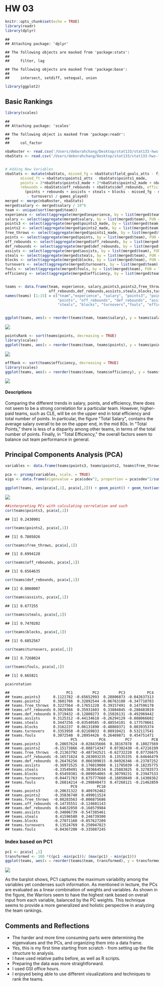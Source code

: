 HW 03
================

``` r
knitr::opts_chunk$set(echo = TRUE)
library(readr)
library(dplyr)
```

    ## 
    ## Attaching package: 'dplyr'

    ## The following objects are masked from 'package:stats':
    ## 
    ##     filter, lag

    ## The following objects are masked from 'package:base':
    ## 
    ##     intersect, setdiff, setequal, union

``` r
library(ggplot2)
```

Basic Rankings
--------------

``` r
library(scales)
```

    ## 
    ## Attaching package: 'scales'

    ## The following object is masked from 'package:readr':
    ## 
    ##     col_factor

``` r
nbaRoster <- read.csv('/Users/deborahchang/Desktop/stat133/stat133-hws-fall17/hw03/data/nba2017-roster.csv')
nbaStats <- read.csv('/Users/deborahchang/Desktop/stat133/stat133-hws-fall17/hw03/data/nba2017-stats.csv')


# Adding New Variables
nbaStats <- mutate(nbaStats, missed_fg = nbaStats$field_goals_atts - field_goals_made, 
       missed_ft = nbaStats$points1_atts - nbaStats$points1_made, 
       points = 3*nbaStats$points3_made + 2*nbaStats$points2_made + nbaStats$points1_made,
       rebounds = nbaStats$off_rebounds + nbaStats$def_rebounds, efficiency = 
         (points + rebounds + assists + steals + blocks - missed_fg - missed_ft
          - turnovers) / games_played)
merged <- merge(nbaRoster, nbaStats)
merged$salary <- merged$salary / 10^6
team <- unique(sort(merged$team))
experience <- select(aggregate(merged$experience, by = list(merged$team), FUN = "sum"), 2)
salary <- select(aggregate(merged$salary, by = list(merged$team), FUN = "sum"), 2)
points3 <- select(aggregate(merged$points3_made, by = list(merged$team), FUN = "sum"), 2)
points2 <- select(aggregate(merged$points2_made, by = list(merged$team), FUN = "sum"), 2)
free_throws <- select(aggregate(merged$points1_made, by = list(merged$team), FUN = "sum"), 2)
points <- select(aggregate(merged$points, by = list(merged$team), FUN = "sum"), 2)
off_rebounds <- select(aggregate(merged$off_rebounds, by = list(merged$team), FUN = "sum"), 2)
def_rebounds <- select(aggregate(merged$def_rebounds, by = list(merged$team), FUN = "sum"), 2)
assists <- select(aggregate(merged$assists, by = list(merged$team), FUN = "sum"), 2)
steals <- select(aggregate(merged$steals, by = list(merged$team), FUN = "sum"), 2)
blocks <- select(aggregate(merged$blocks, by = list(merged$team), FUN = "sum"), 2)
turnovers <- select(aggregate(merged$turnovers, by = list(merged$team), FUN = "sum"), 2)
fouls <- select(aggregate(merged$fouls, by = list(merged$team), FUN = "sum"), 2)
efficiency <- select(aggregate(merged$efficiency, by = list(merged$team), FUN = "sum"), 2)


teams <- data.frame(team, experience, salary,points3,points2,free_throws,points, 
                    off_rebounds,def_rebounds,assists,steals,blocks,turnovers,fouls,efficiency)
names(teams) [1:15] = c("team","experience", "salary", "points3", "points2", "free_throws", 
                        "points", "off_rebounds", "def_rebounds", "assists", 
                        "steals", "blocks", "turnovers","fouls", "efficiency")


ggplot(teams, aes(x = reorder(teams$team, teams$salary), y = teams$salary)) + ggtitle(label = "NBA Teams Ranked by Total Salary") + geom_bar(stat = 'identity') + coord_flip()+labs(x = "Team", y = "Salary") + geom_vline(xintercept = mean(teams$salary), linetype = "solid", color = "red", size = 10)
```

![](hw03-deborah-chang_files/figure-markdown_github-ascii_identifiers/unnamed-chunk-2-1.png)

``` r
pointsRank <- sort(teams$points, decreasing = TRUE)
library(scales)
ggplot(teams, aes(x = reorder(teams$team, teams$points), y = teams$points)) + ggtitle(label = "NBA Teams Ranked by Total Points") + geom_bar(stat = 'identity') + coord_flip()+labs(x = "Team", y = "Salary") + geom_vline(xintercept = mean(teams$points), linetype = "solid", color = "red", size = 10)
```

![](hw03-deborah-chang_files/figure-markdown_github-ascii_identifiers/unnamed-chunk-3-1.png)

``` r
effRank <- sort(teams$efficiency, decreasing = TRUE)
library(scales)
ggplot(teams, aes(x = reorder(teams$team, teams$efficiency), y = teams$efficiency)) + ggtitle(label = "NBA Teams Ranked by Total Efficiency") + geom_bar(stat = 'identity') + coord_flip()+labs(x = "Team", y = "Salary") + geom_vline(xintercept = mean(teams$efficiency), linetype = "solid", color = "red", size = 3)
```

![](hw03-deborah-chang_files/figure-markdown_github-ascii_identifiers/unnamed-chunk-4-1.png)

#### Descriptions

Comparing the different trends in salary, points, and efficiency, there does not seem to be a strong correlation for a particular team. However, higher-paid teams, such as CLE, will be on the upper end in total efficiency and total number of points. In particular, the figure "Total Salary", contains the average salary overall to be on the upper end, in the mid 80s. In "Total Points," there is less of a disparity among other teams, in terms of the total number of points. Finally, in "Total Efficiency," the overall factors seem to balance out team performance in general.

Principal Components Analysis (PCA)
-----------------------------------

``` r
variables <- data.frame(teams$points3, teams$points2, teams$free_throws, teams$off_rebounds,teams$def_rebounds, teams$assists, teams$steals, teams$blocks, teams$turnovers, teams$fouls)

pca <- prcomp(variables, scale. = TRUE)
eigs <- data.frame(eigenvalue = pca$sdev^2, proportion = pca$sdev^2/sum(pca$sdev^2), cumprop = cumsum(apply(pca$x,2,var)/ sum(apply(pca$x,2,var))))

ggplot(teams, aes(pca$x[,1], pca$x[,2])) + geom_point() + geom_text(aes(label=teams$team)) + labs(title = "PCA plot(PC1 and PC2)", x="PC1", y="PC2")
```

![](hw03-deborah-chang_files/figure-markdown_github-ascii_identifiers/unnamed-chunk-5-1.png)

``` r
##interpreting PCs with calculating correlation and such
cor(teams$points3, pca$x[,1])
```

    ## [1] 0.2430901

``` r
cor(teams$points2, pca$x[,1])
```

    ## [1] 0.7805026

``` r
cor(teams$free_throws, pca$x[,1])
```

    ## [1] 0.6994128

``` r
cor(teams$off_rebounds, pca$x[,1])
```

    ## [1] 0.6564635

``` r
cor(teams$def_rebounds, pca$x[,1])
```

    ## [1] 0.8060007

``` r
cor(teams$assists, pca$x[,1])
```

    ## [1] 0.677255

``` r
cor(teams$steals, pca$x[,1])
```

    ## [1] 0.7470202

``` r
cor(teams$blocks, pca$x[,1])
```

    ## [1] 0.6852567

``` r
cor(teams$turnovers, pca$x[,1])
```

    ## [1] 0.7268024

``` r
cor(teams$fouls, pca$x[,1])
```

    ## [1] 0.665821

``` r
pca$rotation
```

    ##                          PC1         PC2         PC3          PC4
    ## teams.points3      0.1121782 -0.65652993  0.28806873 -0.042637313
    ## teams.points2      0.3601766  0.32892544 -0.06763180 -0.347710703
    ## teams.free_throws  0.3227564 -0.17651228  0.39157491  0.147596178
    ## teams.off_rebounds 0.3029366  0.35931603  0.33884845 -0.288483019
    ## teams.def_rebounds 0.3719432 -0.12808273  0.15026131 -0.492969442
    ## teams.assists      0.3125312 -0.44134618 -0.26294129 -0.088066602
    ## teams.steals       0.3447256 -0.03540585 -0.48554101  0.177578661
    ## teams.blocks       0.3162237  0.06131890 -0.48869371  0.003935374
    ## teams.turnovers    0.3353958 -0.02169833  0.08910421  0.532117541
    ## teams.fouls        0.3072548  0.28954426  0.26469871  0.454751471
    ##                            PC5          PC6         PC7         PC8
    ## teams.points3       0.28657624 -0.028435666  0.38167878  0.18027569
    ## teams.points2      -0.15173866 -0.088714347  0.07302430 -0.47216199
    ## teams.free_throws  -0.21363792 -0.487342521 -0.62732220  0.07726675
    ## teams.off_rebounds -0.16571824  0.283093235  0.13535335  0.64646479
    ## teams.def_rebounds  0.26476256  0.066309015 -0.04926346 -0.23787252
    ## teams.assists      -0.36972525  0.176019008  0.11785039 -0.18235775
    ## teams.steals       -0.33549491 -0.303664534  0.25883825  0.32703573
    ## teams.blocks        0.65459381 -0.009954065 -0.30799231  0.23947533
    ## teams.turnovers    -0.04471763  0.675777660 -0.18850849 -0.14308362
    ## teams.fouls         0.26814214 -0.298848473  0.47268121 -0.21462859
    ##                            PC9         PC10
    ## teams.points3      -0.20631322  0.409762462
    ## teams.points2      -0.35836740  0.499011524
    ## teams.free_throws  -0.08283563 -0.006875686
    ## teams.off_rebounds -0.14735551 -0.124601143
    ## teams.def_rebounds  0.64632050 -0.168579984
    ## teams.assists      -0.34086739 -0.547385461
    ## teams.steals        0.41596580  0.246739300
    ## teams.blocks       -0.27071160 -0.057627209
    ## teams.turnovers     0.13524769  0.250947823
    ## teams.fouls        -0.04367200 -0.335087245

### Index based on PC1

``` r
pc1 <- pca$x[ ,1]
transformed <- 100 *((pc1 -min(pc1))/ (max(pc1) - min(pc1)))
ggplot(teams, aes(x = reorder(teams$team, transformed), y = transformed)) + ggtitle(label = "NBA Teams Ranked by scaled PC1") + geom_bar(stat = 'identity') + coord_flip() + labs(x = "Team", y = "First PC (Scaled from 0 to 100)") 
```

![](hw03-deborah-chang_files/figure-markdown_github-ascii_identifiers/unnamed-chunk-6-1.png)

As the barplot shows, PC1 captures the maximum variability among the variables yet condenses such information. As mentioned in lecture, the PCs are evaluated as a linear combination of weights and variables. As shown in the figure, the Warriors seem to have the highest rank based on overall input from each variable, balanced by the PC weights. This technique seems to provide a more generalized and holistic perspective in analyzing the team rankings.

Comments and Reflections
------------------------

-   The harder and more time consuming parts were determining the eigenvalues and the PCs, and organizing them into a data frame.
-   Yes, this is my first time starting from scratch - from setting up the file structure to analysis.
-   I have used relative paths before, as well as R scripts.
-   Preparing the data was more straightforward.
-   I used GSI office hours.
-   I enjoyed being able to use different visualizations and techniques to rank the teams.
